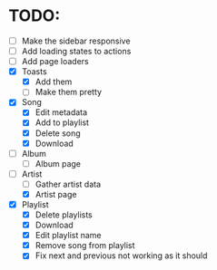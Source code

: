 # TODO:

- [ ] Make the sidebar responsive
- [ ] Add loading states to actions
- [ ] Add page loaders
- [x] Toasts
  - [x] Add them
  - [ ] Make them pretty
- [x] Song
  - [x] Edit metadata
  - [x] Add to playlist
  - [x] Delete song
  - [x] Download
- [ ] Album
  - [ ] Album page
- [ ] Artist
  - [ ] Gather artist data
  - [x] Artist page
- [x] Playlist
  - [x] Delete playlists
  - [x] Download
  - [x] Edit playlist name
  - [x] Remove song from playlist
  - [x] Fix next and previous not working as it should
